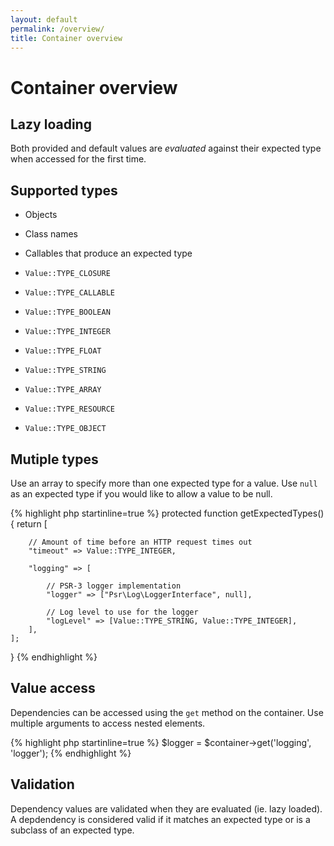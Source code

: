 ```yaml
---
layout: default
permalink: /overview/
title: Container overview
---
```


Container overview
==================

## Lazy loading

Both provided and default values are *evaluated* against their
expected type when accessed for the first time.

## Supported types

  - Objects
  - Class names
  - Callables that produce an expected type

  - `Value::TYPE_CLOSURE`
  - `Value::TYPE_CALLABLE`
  - `Value::TYPE_BOOLEAN`
  - `Value::TYPE_INTEGER`
  - `Value::TYPE_FLOAT`
  - `Value::TYPE_STRING`
  - `Value::TYPE_ARRAY`
  - `Value::TYPE_RESOURCE`
  - `Value::TYPE_OBJECT`

## Mutiple types

Use an array to specify more than one expected type for a value. Use `null` as
an expected type if you would like to allow a value to be null.

{% highlight php startinline=true %}
protected function getExpectedTypes()
{
    return [

        // Amount of time before an HTTP request times out
        "timeout" => Value::TYPE_INTEGER,

        "logging" => [

            // PSR-3 logger implementation
            "logger" => ["Psr\Log\LoggerInterface", null],

            // Log level to use for the logger
            "logLevel" => [Value::TYPE_STRING, Value::TYPE_INTEGER],
        ],
    ];
}
{% endhighlight %}

## Value access

Dependencies can be accessed using the `get` method on the container. Use multiple
arguments to access nested elements.

{% highlight php startinline=true %}
$logger = $container->get('logging', 'logger');
{% endhighlight %}

## Validation

Dependency values are validated when they are evaluated (ie. lazy loaded). A depdendency is
considered valid if it matches an expected type or is a subclass of an expected type.
